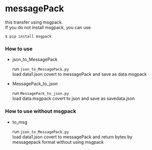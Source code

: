 # messagePack
 
 this transfer using msgpack.  
 If you do not install msgpack, you can use  
```
$ pip install msgpack
```

### How to use  
* json_to_MessagePack 
  
  run `json_to_MessagePack.py`  
  load data1.json covert to messagePack and save as data.msgpack  

* MessagePack_to_json
  
  run `MessagePack_to_json.py`  
  load data.msgpack covert to json and save as savedata.json
  
### How to use without msgpack
* to_msg 
  
  run `json_to_MessagePack.py`  
  load data1.json covert to messagePack and return bytes by messagepack format without using msgpack
